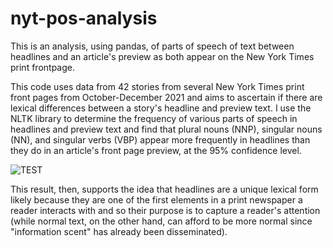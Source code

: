 # nyt-pos-analysis
This is an analysis, using pandas, of parts of speech of text between headlines and an article's preview as both appear on the New York Times print frontpage.

This code uses data from 42 stories from several New York Times print front pages from October-December 2021 and aims to ascertain if there are lexical differences between a story's headline and preview text. I use the NLTK library to determine the frequency of various parts of speech in headlines and preview text and find that plural nouns (NNP), singular nouns (NN), and singular verbs (VBP) appear more frequently in headlines than they do in an article's front page preview, at the 95% confidence level.

![TEST](https://i.ibb.co/3cNbXkv/graphic-noalpha.png)

This result, then, supports the idea that headlines are a unique lexical form likely because they are one of the first elements in a print newspaper a reader interacts with and so their purpose is to capture a reader's attention (while normal text, on the other hand, can afford to be more normal since "information scent" has already been disseminated).
